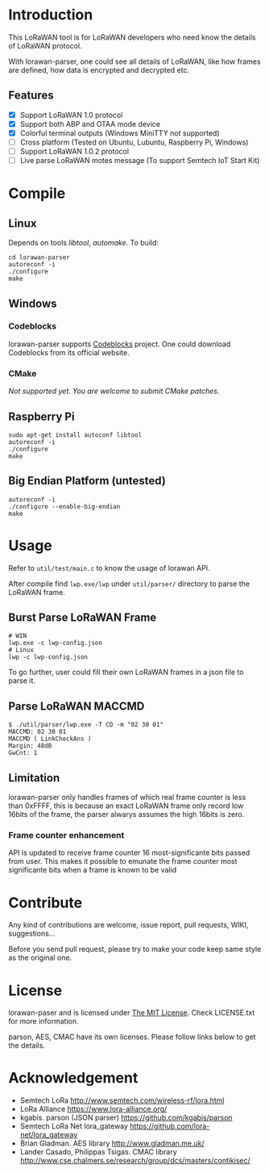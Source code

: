 # Introduction

This LoRaWAN tool is for LoRaWAN developers who need know the details of LoRaWAN protocol.

With lorawan-parser, one could see all details of LoRaWAN, like how frames are defined, how data is encrypted and decrypted etc.

## Features

- [x] Support LoRaWAN 1.0 protocol
- [x] Support both ABP and OTAA mode device
- [x] Colorful terminal outputs (Windows MiniTTY not supported)
- [ ] Cross platform (Tested on Ubuntu, Lubuntu, Raspberry Pi, Windows)
- [ ] Support LoRaWAN 1.0.2 protocol
- [ ] Live parse LoRaWAN motes message (To support Semtech IoT Start Kit)

# Compile

## Linux

Depends on tools *libtool*, *automake*. To build:

    cd lorawan-parser
    autoreconf -i
    ./configure
    make

## Windows

### Codeblocks
lorawan-parser supports [Codeblocks](http://www.codeblocks.org/) project. One could download Codeblocks from its official website.

### CMake
*Not supported yet. You are welcome to submit CMake patches.*

## Raspberry Pi

    sudo apt-get install autoconf libtool
    autoreconf -i
    ./configure
    make

## Big Endian Platform (untested)

    autoreconf -i
    ./configure --enable-big-endian
    make

# Usage

Refer to `util/test/main.c` to know the usage of lorawan API.

After compile find `lwp.exe/lwp` under `util/parser/` directory to parse the LoRaWAN frame.

## Burst Parse LoRaWAN Frame
    # WIN
    lwp.exe -c lwp-config.json
    # Linux
    lwp -c lwp-config.json

To go further, user could fill their own LoRaWAN frames in a json file to parse it.

## Parse LoRaWAN MACCMD
    $ ./util/parser/lwp.exe -T CD -m "02 30 01"
    MACCMD: 02 30 01
    MACCMD ( LinkCheckAns )
    Margin: 48dB
    GwCnt: 1

## Limitation

lorawan-parser only handles frames of which real frame counter is less than 0xFFFF, this is because an exact LoRaWAN frame only record low 16bits of the frame, the parser alwarys assumes the high 16bits is zero.

### Frame counter enhancement
API is updated to receive frame counter 16 most-significante bits passed from user. This makes it possible to emunate the frame counter most significante bits when a frame is known to be valid

# Contribute

Any kind of contributions are welcome, issue report, pull requests,  WIKI, suggestions...

Before you send pull request, please try to make your code keep same style as the original one.

# License
lorawan-paser and is licensed under [The MIT License](http://opensource.org/licenses/mit-license.php). Check LICENSE.txt for more information.

parson, AES, CMAC have its own licenses. Please follow links below to get the details.

# Acknowledgement

+ Semtech LoRa http://www.semtech.com/wireless-rf/lora.html
+ LoRa Alliance https://www.lora-alliance.org/
+ kgabis. parson (JSON parser) https://github.com/kgabis/parson
+ Semtech LoRa Net lora_gateway https://github.com/lora-net/lora_gateway
+ Brian Gladman. AES library http://www.gladman.me.uk/
+ Lander Casado, Philippas Tsigas. CMAC library http://www.cse.chalmers.se/research/group/dcs/masters/contikisec/
